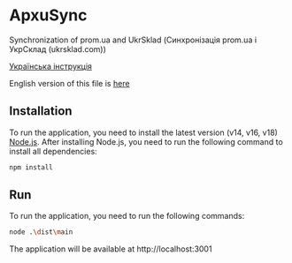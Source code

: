 # ApxuSync
Synchronization of prom.ua and UkrSklad (Синхронізація prom.ua і УкрСклад (ukrsklad.com))

[Українська інструкція](README.ua.md)

English version of this file is [here](README.md)

## Installation

To run the application, you need to install the latest version (v14, v16, v18) [Node.js](https://nodejs.org/en/).
After installing Node.js, you need to run the following command to install all dependencies:
```bash
npm install
```

## Run

To run the application, you need to run the following commands:

```bash
node .\dist\main
```

The application will be available at http://localhost:3001


